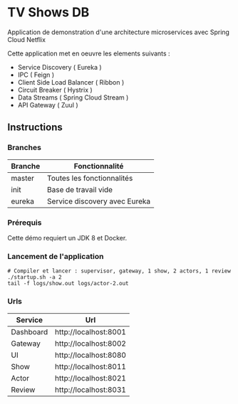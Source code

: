 # TV Shows DB

Application de demonstration d'une architecture microservices avec Spring Cloud Netflix

Cette application met en oeuvre les elements suivants :

- Service Discovery ( Eureka )
- IPC ( Feign )
- Client Side Load Balancer ( Ribbon )
- Circuit Breaker ( Hystrix )
- Data Streams ( Spring Cloud Stream )
- API Gateway ( Zuul )

## Instructions

### Branches

| Branche  | Fonctionnalité                          |
| -------- | --------                                |
| master   | Toutes les fonctionnalités              |
| init     | Base de travail vide                    |
| eureka   | Service discovery avec Eureka           |

### Prérequis

Cette démo requiert un JDK 8 et Docker.

### Lancement de l'application
```
# Compiler et lancer : supervisor, gateway, 1 show, 2 actors, 1 review
./startup.sh -a 2
tail -f logs/show.out logs/actor-2.out
```

### Urls

| Service     | Url                                 |
| ----------- | --------                            |
| Dashboard   | http://localhost:8001               |
| Gateway     | http://localhost:8002               |
| UI          | http://localhost:8080               |
| Show        | http://localhost:8011               |
| Actor       | http://localhost:8021               |
| Review      | http://localhost:8031               |
